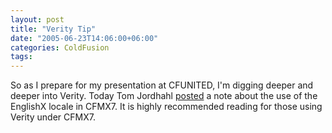 ```yaml
---
layout: post
title: "Verity Tip"
date: "2005-06-23T14:06:00+06:00"
categories: ColdFusion 
tags: 
---
```


So as I prepare for my presentation at CFUNITED, I'm digging deeper and deeper into Verity. Today Tom Jordhahl <a href="http://tjordahl.blogspot.com/2005/06/which-english-do-you-want.html">posted</a> a note about the use of the EnglishX locale in CFMX7. It is highly recommended reading for those using Verity under CFMX7.